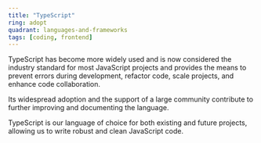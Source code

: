 ```yaml
---
title: "TypeScript"
ring: adopt
quadrant: languages-and-frameworks
tags: [coding, frontend]
---
```


TypeScript has become more widely used and is now considered the industry standard for most JavaScript projects and provides the means to prevent errors during development, refactor code, scale projects, and enhance code collaboration.

Its widespread adoption and the support of a large community contribute to further improving and documenting the language.

TypeScript is our language of choice for both existing and future projects, allowing us to write robust and clean JavaScript code.
